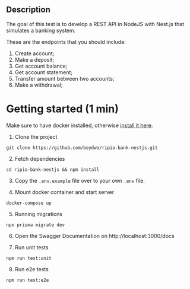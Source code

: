 ## Description

The goal of this test is to develop a REST API in NodeJS with Nest.js that simulates a banking system.

These are the endpoints that you should include:

1. Create account;
2. Make a deposit;
3. Get account balance;
4. Get account statement;
5. Transfer amount between two accounts;
6. Make a withdrawal;

# Getting started (1 min)

Make sure to have docker installed, otherwise [install it here](https://docs.docker.com/get-docker/).

1. Clone the project

```
git clone https://github.com/boydwo/ripio-bank-nestjs.git
```

2. Fetch dependencies

```
cd ripio-bank-nestjs && npm install
```

3. Copy the `.env.example` file over to your own `.env` file.

4. Mount docker container and start server

```
docker-compose up
```

5. Running migrations

```
npx prisma migrate dev
```

6. Open the Swagger Documentation on http://localhost:3000/docs

7. Run unit tests

```
npm run test:unit
```

8.  Run e2e tests

```
npm run test:e2e
```
